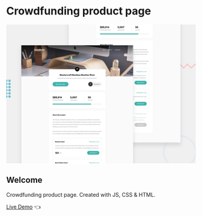 # Crowdfunding product page

![Design preview for Crowdfunding product page](./design/desktop-preview.jpg)

## Welcome 

Crowdfunding product page. Created with JS, CSS & HTML.

[Live Demo](https://dmitriy24s.github.io/crowdfunding-product-page/) 👈
